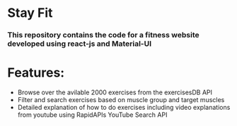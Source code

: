 # Stay Fit

### This repository contains the code for a fitness website developed using react-js and Material-UI

# Features:
 * Browse over the avilable 2000 exercises from the exercisesDB API
 * Filter and search exercises based on muscle group and target muscles
 * Detailed explanation of how to do exercises including video explanations from youtube using RapidAPIs YouTube Search API
